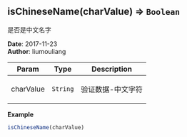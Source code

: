 ## isChineseName(charValue) ⇒ <code>Boolean</code>
<p>是否是中文名字</p>

**Date**: 2017-11-23  
**Author**: liumouliang  

| Param | Type | Description |
| --- | --- | --- |
| charValue | <code>String</code> | <p>验证数据-中文字符</p> |

**Example**  
```javascript
isChineseName(charValue)
```
